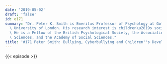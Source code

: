 ```yaml
---
date: '2019-05-02'
draft: 'false'
id: e171
summary: "Dr. Peter K. Smith is Emeritus Professor of Psychology at Goldsmiths College,\
  \ University of London. His research interest is children\u2019s social development.\
  \ He is a Fellow of the British Psychological Society, the Association of Psychological\
  \ Sciences, and the Academy of Social Sciences."
title: '#171 Peter Smith: Bullying, Cyberbullying and Children''s Development'
---
```

{{< episode >}}
